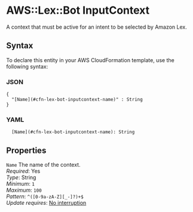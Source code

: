 # AWS::Lex::Bot InputContext<a name="aws-properties-lex-bot-inputcontext"></a>

A context that must be active for an intent to be selected by Amazon Lex\.

## Syntax<a name="aws-properties-lex-bot-inputcontext-syntax"></a>

To declare this entity in your AWS CloudFormation template, use the following syntax:

### JSON<a name="aws-properties-lex-bot-inputcontext-syntax.json"></a>

```
{
  "[Name](#cfn-lex-bot-inputcontext-name)" : String
}
```

### YAML<a name="aws-properties-lex-bot-inputcontext-syntax.yaml"></a>

```
  [Name](#cfn-lex-bot-inputcontext-name): String
```

## Properties<a name="aws-properties-lex-bot-inputcontext-properties"></a>

`Name`  <a name="cfn-lex-bot-inputcontext-name"></a>
The name of the context\.  
*Required*: Yes  
*Type*: String  
*Minimum*: `1`  
*Maximum*: `100`  
*Pattern*: `^([0-9a-zA-Z][_-]?)+$`  
*Update requires*: [No interruption](https://docs.aws.amazon.com/AWSCloudFormation/latest/UserGuide/using-cfn-updating-stacks-update-behaviors.html#update-no-interrupt)